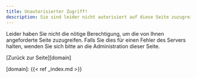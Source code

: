 ```yaml
---
title: Unautorisierter Zugriff!
description: Sie sind leider nicht autorisiert auf diese Seite zuzugreifen.
---
```


Leider haben Sie nicht die nötige Berechtigung, um die von Ihnen
angeforderte Seite zuzugreifen. Falls Sie dies für einen Fehler des
Servers halten, wenden Sie sich bitte an die Administration dieser Seite.

[Zurück zur Seite][domain]

[domain]: {{< ref _index.md >}}
